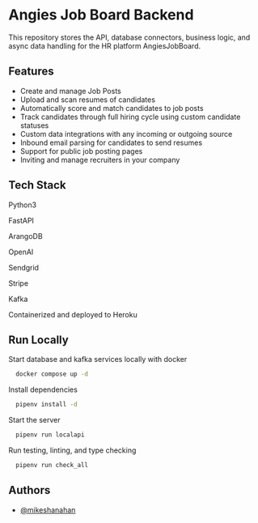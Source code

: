 
# Angies Job Board Backend

This repository stores the API, database connectors, business logic, and async data handling for the HR platform AngiesJobBoard.


## Features

- Create and manage Job Posts
- Upload and scan resumes of candidates
- Automatically score and match candidates to job posts
- Track candidates through full hiring cycle using custom candidate statuses
- Custom data integrations with any incoming or outgoing source
- Inbound email parsing for candidates to send resumes
- Support for public job posting pages
- Inviting and manage recruiters in your company


## Tech Stack

Python3

FastAPI

ArangoDB

OpenAI

Sendgrid

Stripe

Kafka

Containerized and deployed to Heroku



## Run Locally

Start database and kafka services locally with docker

```bash
  docker compose up -d
```

Install dependencies

```bash
  pipenv install -d
```

Start the server

```bash
  pipenv run localapi
```

Run testing, linting, and type checking

```bash
  pipenv run check_all
```

## Authors

- [@mikeshanahan](https://www.github.com/mikeshanahan)

